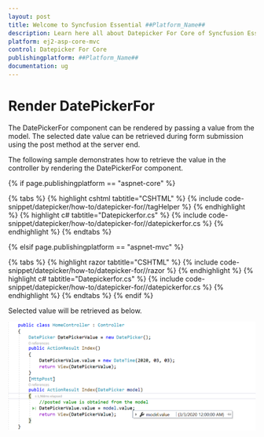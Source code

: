 ```yaml
---
layout: post
title: Welcome to Syncfusion Essential ##Platform_Name##
description: Learn here all about Datepicker For Core of Syncfusion Essential ##Platform_Name## widgets based on HTML5 and jQuery.
platform: ej2-asp-core-mvc
control: Datepicker For Core
publishingplatform: ##Platform_Name##
documentation: ug
---
```



# Render DatePickerFor

The DatePickerFor component can be rendered by passing a value from the model. The selected date value can be retrieved during form submission using the post method at the server end.

The following sample demonstrates how to retrieve the value in the controller by rendering the DatePickerFor component.

{% if page.publishingplatform == "aspnet-core" %}

{% tabs %}
{% highlight cshtml tabtitle="CSHTML" %}
{% include code-snippet/datepicker/how-to/datepicker-for//tagHelper %}
{% endhighlight %}
{% highlight c# tabtitle="Datepickerfor.cs" %}
{% include code-snippet/datepicker/how-to/datepicker-for//datepickerfor.cs %}
{% endhighlight %}
{% endtabs %}

{% elsif page.publishingplatform == "aspnet-mvc" %}

{% tabs %}
{% highlight razor tabtitle="CSHTML" %}
{% include code-snippet/datepicker/how-to/datepicker-for//razor %}
{% endhighlight %}
{% highlight c# tabtitle="Datepickerfor.cs" %}
{% include code-snippet/datepicker/how-to/datepicker-for//datepickerfor.cs %}
{% endhighlight %}
{% endtabs %}
{% endif %}



Selected value will be retrieved as below.

![DatePickerFor Component in ASP.NET Core](../images/asp-net-core-datepickerfor-value-post.png)
